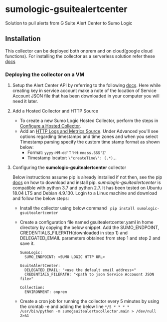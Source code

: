 # sumologic-gsuitealertcenter
Solution to pull alerts from G Suite Alert Center to Sumo Logic


## Installation

This collector can be deployed both onprem and on cloud(google cloud functions).
For installing the collector as a serverless solution refer these [docs](https://help.sumologic.com/07Sumo-Logic-Apps/06Google/G_Suite/01Collect-Logs-for-G-Suite/02Configure_Collection_for_G_Suite_Alert_Center) 

### Deploying the collector on a VM
 
1. Setup the Alert Center API by referring to the following [docs](https://developers.google.com/admin-sdk/alertcenter/guides/prerequisites). Here while creating key in service account make a note of the location of Service Account JSON file that has been downloaded in your computer you will need it later.

2. Add a Hosted Collector and HTTP Source

    * To create a new Sumo Logic Hosted Collector, perform the steps in [Configure a Hosted Collector](https://help.sumologic.com/03Send-Data/Hosted-Collectors/Configure-a-Hosted-Collector).
    * Add an [HTTP Logs and Metrics Source](https://help.sumologic.com/03Send-Data/Sources/02Sources-for-Hosted-Collectors/HTTP-Source). Under Advanced you'll see options regarding timestamps and time zones and when you select Timestamp parsing specify the custom time stamp format as shown below: 
      - Format: `yyyy-MM-dd'T'HH:mm:ss.SSS'Z'` 
      - Timestamp locator: `\"createTime\": (.*),`.
    
3. Configuring the **sumologic-gsuitealertcenter** collector
    
    Below instructions assume pip is already installed if not then, see the pip [docs](https://pip.pypa.io/en/stable/installing/) on how to download and install pip.
    *sumologic-gsuitealertcenter* is compatible with python 3.7 and python 2.7. It has been tested on Ubuntu 18.04 LTS and Debian 4.9.130.
    Login to a Linux machine and download and follow the below steps:

    * Install the collector using below command
      ``` pip install sumologic-gsuitealertcenter```

    * Create a configuration file named gsuitealertcenter.yaml in home directory by copying the below snippet.
      Add the SUMO_ENDPOINT, CREDENTIALS_FILEPATH(downloaded in step 1) and DELEGATED_EMAIL parameters obtained from step 1 and step 2 and save it.

      ```
      SumoLogic:
        SUMO_ENDPOINT: <SUMO LOGIC HTTP URL>
        
      GsuiteAlertCenter:
        DELEGATED_EMAIL: "<use the default email address>"
        CREDENTIALS_FILEPATH: "<path to json Service Accouont JSON file>"
        
      Collection:
        ENVIRONMENT: onprem

      ```
    * Create a cron job  for running the collector every 5 minutes by using the crontab -e and adding the below line
        `*/5 * * * *  /usr/bin/python -m sumogsuitealertscollector.main > /dev/null 2>&1`
